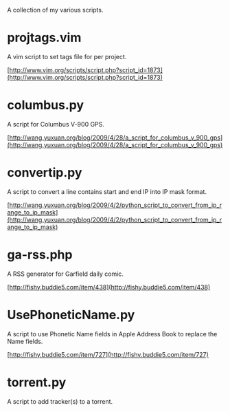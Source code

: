 A collection of my various scripts.

projtags.vim
============

A vim script to set tags file for per project.

[http://www.vim.org/scripts/script.php?script_id=1873](http://www.vim.org/scripts/script.php?script_id=1873)

columbus.py
===========

A script for Columbus V-900 GPS.

[http://wang.yuxuan.org/blog/2009/4/28/a_script_for_columbus_v_900_gps](http://wang.yuxuan.org/blog/2009/4/28/a_script_for_columbus_v_900_gps)

convertip.py
============

A script to convert a line contains start and end IP into IP mask format. 

[http://wang.yuxuan.org/blog/2009/4/2/python_script_to_convert_from_ip_range_to_ip_mask](http://wang.yuxuan.org/blog/2009/4/2/python_script_to_convert_from_ip_range_to_ip_mask)

ga-rss.php
==========

A RSS generator for Garfield daily comic.

[http://fishy.buddie5.com/item/438](http://fishy.buddie5.com/item/438)

UsePhoneticName.py
==================

A script to use Phonetic Name fields in Apple Address Book to replace the Name fields.

[http://fishy.buddie5.com/item/727](http://fishy.buddie5.com/item/727)

torrent.py
==========

A script to add tracker(s) to a torrent.
